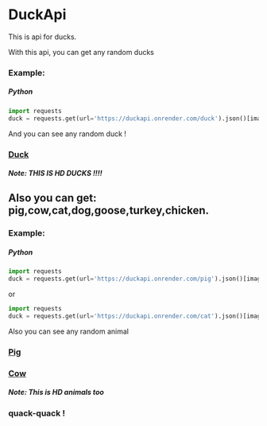 # DuckApi
This is api for ducks.

With this api, you can get any random ducks
### Example:

##### Python
```py
import requests
duck = requests.get(url='https://duckapi.onrender.com/duck').json()[image] # Url to duck
```

And you can see any random duck !

### [Duck](https://duckapi.onrender.com/rawduck)

##### Note: THIS IS HD DUCKS !!!!

## Also you can get: pig,cow,cat,dog,goose,turkey,chicken.
### Example:
##### Python
```py
import requests
duck = requests.get(url='https://duckapi.onrender.com/pig').json()[image] # Url to pig
```
or

```py
import requests
duck = requests.get(url='https://duckapi.onrender.com/cat').json()[image] # Url to cat
```

Also you can see any random animal

### [Pig](https://duckapi.onrender.com/rawpig)

### [Cow](https://duckapi.onrender.com/rawcow)

##### Note: This is HD animals too


### quack-quack !
